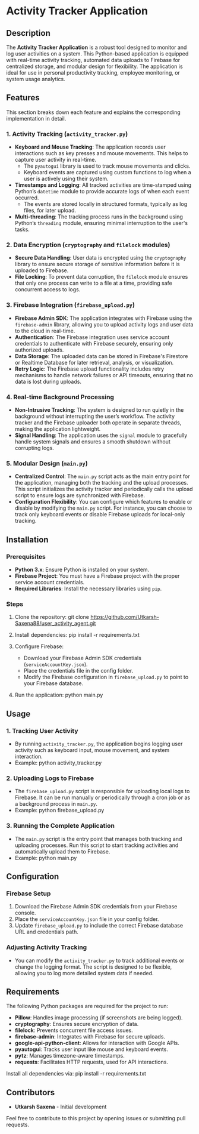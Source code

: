 
# Activity Tracker Application

## Description
The **Activity Tracker Application** is a robust tool designed to monitor and log user activities on a system. This Python-based application is equipped with real-time activity tracking, automated data uploads to Firebase for centralized storage, and modular design for flexibility. The application is ideal for use in personal productivity tracking, employee monitoring, or system usage analytics.

## Features
This section breaks down each feature and explains the corresponding implementation in detail.

### 1. **Activity Tracking (`activity_tracker.py`)**
   - **Keyboard and Mouse Tracking**: The application records user interactions such as key presses and mouse movements. This helps to capture user activity in real-time.
     - The `pyautogui` library is used to track mouse movements and clicks.
     - Keyboard events are captured using custom functions to log when a user is actively using their system.
   - **Timestamps and Logging**: All tracked activities are time-stamped using Python’s `datetime` module to provide accurate logs of when each event occurred.
     - The events are stored locally in structured formats, typically as log files, for later upload.
   - **Multi-threading**: The tracking process runs in the background using Python’s `threading` module, ensuring minimal interruption to the user's tasks.

### 2. **Data Encryption (`cryptography` and `filelock` modules)**
   - **Secure Data Handling**: User data is encrypted using the `cryptography` library to ensure secure storage of sensitive information before it is uploaded to Firebase.
   - **File Locking**: To prevent data corruption, the `filelock` module ensures that only one process can write to a file at a time, providing safe concurrent access to logs.

### 3. **Firebase Integration (`firebase_upload.py`)**
   - **Firebase Admin SDK**: The application integrates with Firebase using the `firebase-admin` library, allowing you to upload activity logs and user data to the cloud in real-time.
   - **Authentication**: The Firebase integration uses service account credentials to authenticate with Firebase securely, ensuring only authorized uploads.
   - **Data Storage**: The uploaded data can be stored in Firebase's Firestore or Realtime Database for later retrieval, analysis, or visualization.
   - **Retry Logic**: The Firebase upload functionality includes retry mechanisms to handle network failures or API timeouts, ensuring that no data is lost during uploads.

### 4. **Real-time Background Processing**
   - **Non-Intrusive Tracking**: The system is designed to run quietly in the background without interrupting the user’s workflow. The activity tracker and the Firebase uploader both operate in separate threads, making the application lightweight.
   - **Signal Handling**: The application uses the `signal` module to gracefully handle system signals and ensures a smooth shutdown without corrupting logs.

### 5. **Modular Design (`main.py`)**
   - **Centralized Control**: The `main.py` script acts as the main entry point for the application, managing both the tracking and the upload processes. This script initializes the activity tracker and periodically calls the upload script to ensure logs are synchronized with Firebase.
   - **Configuration Flexibility**: You can configure which features to enable or disable by modifying the `main.py` script. For instance, you can choose to track only keyboard events or disable Firebase uploads for local-only tracking.

## Installation

### Prerequisites
- **Python 3.x**: Ensure Python is installed on your system.
- **Firebase Project**: You must have a Firebase project with the proper service account credentials.
- **Required Libraries**: Install the necessary libraries using `pip`.

### Steps
1. Clone the repository:
    git clone https://github.com/Utkarsh-Saxena88/user_activity_agent.git

2. Install dependencies:
    pip install -r requirements.txt

3. Configure Firebase:
   - Download your Firebase Admin SDK credentials (`serviceAccountKey.json`).
   - Place the credentials file in the config folder.
   - Modify the Firebase configuration in `firebase_upload.py` to point to your Firebase database.

4. Run the application:
    python main.py

## Usage

### 1. **Tracking User Activity**
   - By running `activity_tracker.py`, the application begins logging user activity such as keyboard input, mouse movement, and system interaction.
   - Example:
     python activity_tracker.py

### 2. **Uploading Logs to Firebase**
   - The `firebase_upload.py` script is responsible for uploading local logs to Firebase. It can be run manually or periodically through a cron job or as a background process in `main.py`.
   - Example:
     python firebase_upload.py

### 3. **Running the Complete Application**
   - The `main.py` script is the entry point that manages both tracking and uploading processes. Run this script to start tracking activities and automatically upload them to Firebase.
   - Example:
     python main.py

## Configuration

### Firebase Setup
1. Download the Firebase Admin SDK credentials from your Firebase console.
2. Place the `serviceAccountKey.json` file in your config folder.
3. Update `firebase_upload.py` to include the correct Firebase database URL and credentials path.

### Adjusting Activity Tracking
- You can modify the `activity_tracker.py` to track additional events or change the logging format. The script is designed to be flexible, allowing you to log more detailed system data if needed.

## Requirements

The following Python packages are required for the project to run:
- **Pillow**: Handles image processing (if screenshots are being logged).
- **cryptography**: Ensures secure encryption of data.
- **filelock**: Prevents concurrent file access issues.
- **firebase-admin**: Integrates with Firebase for secure uploads.
- **google-api-python-client**: Allows for interaction with Google APIs.
- **pyautogui**: Tracks user input like mouse and keyboard events.
- **pytz**: Manages timezone-aware timestamps.
- **requests**: Facilitates HTTP requests, used for API interactions.

Install all dependencies via:
pip install -r requirements.txt

## Contributors
- **Utkarsh Saxena** - Initial development

Feel free to contribute to this project by opening issues or submitting pull requests.